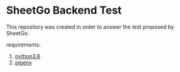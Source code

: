 # SheetGo Backend Test

This repository was created in order to answer the test proposed by SheetGo.

requirements:
1. [python3.8](http://https://www.python.org/ "1. python3.8")
2. [ pipenv](https://pipenv.pypa.io/en/latest/ "2. pipenv")
